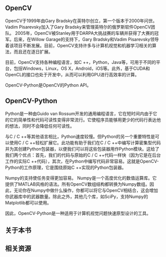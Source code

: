 ## OpenCV

OpenCV于1999年由Gary Bradsky在英特尔创立，第一个版本于2000年问世。Vadim Pisarevsky加入了Gary Bradsky来管理英特尔的俄罗斯软件OpenCV团队。 2005年，OpenCV被Stanley用于DARPA大挑战赛的车辆并获得了大赛的冠军。后来，在Willow Garage的支持下，Gary Bradsky和Vadim Pisarevsky领导着该项目不断发展。目前，OpenCV支持许多与计算机视觉和机器学习相关的算法，而且还在逐日扩展。


目前，OpenCV支持各种编程语言，如C ++，Python，Java等，可用于不同的平台，包括Windows，Linux，OS X，Android，iOS等。此外，基于CUDA和OpenCL的接口也处于开发中，从而可以利用GPU进行高效率的计算。


OpenCV-Python是OpenCV的Python API。


## OpenCV-Python

Python是一种由Guido van Rossum开发的通用编程语言，它在短时间内由于它的它的简单性和代码可读性变得非常流行。它使程序员能够用更少的代码行表达他的想法，同时不会降低任何可读性。


与C / C ++等其他语言相比，Python速度较慢。但Python的另一个重要特性是可以使用C / C ++轻松扩展它。此功能有助于我们在C / C ++中编写计算密集型代码并为其创建Python包装器，以便我们可以将这些包装器用作Python模块。这给了我们两个优点：首先，我们的代码与原始的C / C ++代码一样快（因为它是在后台工作的实际C ++代码），其次，在Python中编写代码非常容易。这就是OpenCV-Python的工作原理，它是围绕原始C ++实现的Python包装器。

Numpy的支持使任务变得更加容易。 Numpy是一个高度优化的数值运算库。它提供了MATLAB风格的语法。所有OpenCV数组结构都转换为Numpy数组。因此，无论你在Numpy中做什么操作，你都可以将它与OpenCV相结合，这会增加你武器库中的武器数量。除此之外，其他几个库，如SciPy，支持Numpy的Matplotlib都可以使用。

因此，OpenCV-Python是一种适用于计算机视觉问题快速原型设计的工具。


## 关于本书




## 相关资源

